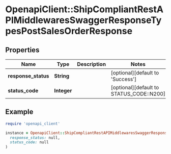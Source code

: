 # OpenapiClient::ShipCompliantRestAPIMiddlewaresSwaggerResponseTypesPostSalesOrderResponse

## Properties

| Name | Type | Description | Notes |
| ---- | ---- | ----------- | ----- |
| **response_status** | **String** |  | [optional][default to &#39;Success&#39;] |
| **status_code** | **Integer** |  | [optional][default to STATUS_CODE::N200] |

## Example

```ruby
require 'openapi_client'

instance = OpenapiClient::ShipCompliantRestAPIMiddlewaresSwaggerResponseTypesPostSalesOrderResponse.new(
  response_status: null,
  status_code: null
)
```

